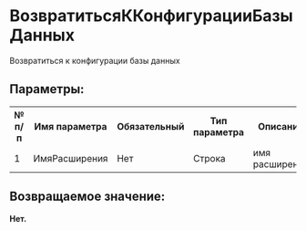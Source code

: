﻿
<h1>ВозвратитьсяККонфигурацииБазыДанных</h1>
<p class="funcdesc">Возвратиться к конфигурации базы данных<br /></p><h2>Параметры:</h2><table>
<tr>
  <th height="16" width="10%"><b>№ п/п</b></th>
  <th height="16" width="20%"><b>Имя параметра</b></th>
  <th height="16" width="10%"><b>Обязательный</b></th>
  <th height="16" width="20%"><b>Тип параметра</b></th>
  <th height="16" width="40%"><b>Описание</b></th>	
</tr><tr>
  <td >1</td>
  <td >ИмяРасширения</td>
  <td >Нет</td>
  <td >Строка</td>
  <td >имя расширения</td>	
</tr></table><h2>Возвращаемое значение:</h2>
<b>Нет. </b><br />
